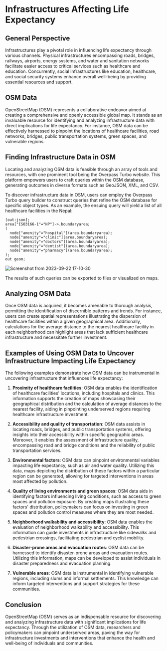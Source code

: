 # Infrastructures Affecting Life Expectancy

## General Perspective

Infrastructures play a pivotal role in influencing life expectancy through various channels. Physical infrastructures encompassing roads, bridges, railways, airports, energy systems, and water and sanitation networks facilitate easier access to critical services such as healthcare and education. Concurrently, social infrastructures like education, healthcare, and social security systems enhance overall well-being by providing essential resources and support.

## OSM Data

OpenStreetMap (OSM) represents a collaborative endeavor aimed at creating a comprehensive and openly accessible global map. It stands as an invaluable resource for identifying and analyzing infrastructure data with direct implications for life expectancy. For instance, OSM data can be effectively harnessed to pinpoint the locations of healthcare facilities, road networks, bridges, public transportation systems, green spaces, and vulnerable regions.

## Finding Infrastructure Data in OSM

Locating and analyzing OSM data is feasible through an array of tools and resources, with one prominent tool being the Overpass Turbo website. This platform empowers users to craft queries within the OSM database, generating outcomes in diverse formats such as GeoJSON, XML, and CSV.

To discover infrastructure data in OSM, users can employ the Overpass Turbo query builder to construct queries that refine the OSM database for specific object types. As an example, the ensuing query will yield a list of all healthcare facilities in the Nepal:

    [out:json];
    area["ISO3166-1"="NP"]->.boundaryarea;
    (
      node["amenity"="hospital"](area.boundaryarea);
      node["amenity"="clinic"](area.boundaryarea);
      node["amenity"="doctors"](area.boundaryarea);
      node["amenity"="dentist"](area.boundaryarea);
      node["amenity"="pharmacy"](area.boundaryarea);
    );
    out geom;

 ![Screenshot from 2023-09-22 17-10-30](https://github.com/opentechcommunity/open-geolens-research-notes/assets/10881526/7663047c-bbbd-4636-801f-2e5aab316fc4)


The results of such queries can be exported to files or visualized on maps.

## Analyzing OSM Data

Once OSM data is acquired, it becomes amenable to thorough analysis, permitting the identification of discernible patterns and trends. For instance, users can create spatial representations illustrating the dispersion of healthcare facilities within a given geographical area. Additionally, calculations for the average distance to the nearest healthcare facility in each neighborhood can highlight areas that lack sufficient healthcare infrastructure and necessitate further investment.

## Examples of Using OSM Data to Uncover Infrastructure Impacting Life Expectancy

The following examples demonstrate how OSM data can be instrumental in uncovering infrastructure that influences life expectancy:

1.  **Proximity of healthcare facilities**: OSM data enables the identification of healthcare facilities' locations, including hospitals and clinics. This information supports the creation of maps showcasing their geographical distribution and the calculation of average distances to the nearest facility, aiding in pinpointing underserved regions requiring healthcare infrastructure investment.
    
2.  **Accessibility and quality of transportation**: OSM data assists in locating roads, bridges, and public transportation systems, offering insights into their accessibility within specific geographic areas. Moreover, it enables the assessment of infrastructure quality, encompassing road and bridge conditions and the reliability of public transportation services.
    
3.  **Environmental factors**: OSM data can pinpoint environmental variables impacting life expectancy, such as air and water quality. Utilizing this data, maps depicting the distribution of these factors within a particular region can be generated, allowing for targeted interventions in areas most affected by pollution.
    
4.  **Quality of living environments and green spaces**: OSM data aids in identifying factors influencing living conditions, such as access to green spaces and pollution exposure. By creating maps illustrating these factors' distribution, policymakers can focus on investing in green spaces and pollution control measures where they are most needed.
    
5.  **Neighborhood walkability and accessibility**: OSM data enables the evaluation of neighborhood walkability and accessibility. This information can guide investments in infrastructure like sidewalks and pedestrian crossings, facilitating pedestrian and cyclist mobility.
    
6.  **Disaster-prone areas and evacuation routes**: OSM data can be harnessed to identify disaster-prone areas and evacuation routes. Utilizing this information, maps can be developed to assist individuals in disaster preparedness and evacuation planning.
    
7.  **Vulnerable areas**: OSM data is instrumental in identifying vulnerable regions, including slums and informal settlements. This knowledge can inform targeted interventions and support strategies for these communities.
    

## Conclusion

OpenStreetMap (OSM) serves as an indispensable resource for discovering and analyzing infrastructure data with significant implications for life expectancy. Through the utilization of OSM data, researchers and policymakers can pinpoint underserved areas, paving the way for infrastructure investments and interventions that enhance the health and well-being of individuals and communities.
